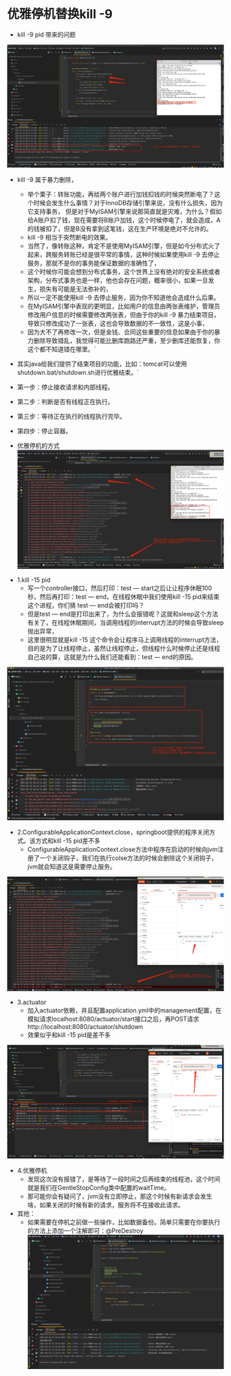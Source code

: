 # 优雅停机替换kill -9
- kill -9 pid 带来的问题

![kill-9](images/kill-9.jpg)
* kill -9 属于暴力删除，
  * 举个栗子：转账功能，再给两个账户进行加钱扣钱的时候突然断电了？这个时候会发生什么事情？对于InnoDB存储引擎来说，没有什么损失，因为它支持事务，
    但是对于MyISAM引擎来说那简直就是灾难，为什么？假如给A账户扣了钱，现在需要将B账户加钱，这个时候停电了，就会造成，A的钱被扣了，但是B没有拿到这笔钱，这在生产环境是绝对不允许的。
  * kill -9 相当于突然断电的效果。
  * 当然了，像转账这种，肯定不是使用MyISAM引擎，但是如今分布式火了起来，跨服务转账已经是很平常的事情，这种时候如果使用kill -9 去停止服务，那就不是你的事务能保证数据的准确性了，
  * 这个时候你可能会想到分布式事务，这个世界上没有绝对的安全系统或者架构，分布式事务也是一样，他也会存在问题，概率很小，如果一旦发生，损失有可能是无法弥补的，
  * 所以一定不能使用kill -9 去停止服务，因为你不知道他会造成什么后果。
  * 在MyISAM引擎中表现的更明显，比如用户的信息由两张表维护，管理员修改用户信息的时候需要修改两张表，但由于你的kill -9 暴力结束项目，导致只修改成功了一张表，这也会导致数据的不一致性，这是小事，
  * 因为大不了再修改一次，但是金钱、合同这些重要的信息如果由于你的暴力删除导致错乱，我觉得可能比删库跑路还严重，至少删库还能恢复，你这个都不知道错在哪里。`

* 其实java给我们提供了结束项目的功能，比如：tomcat可以使用shutdown.bat/shutdown.sh进行优雅结束。`

* 第一步：停止接收请求和内部线程。
* 第二步：判断是否有线程正在执行。
* 第三步：等待正在执行的线程执行完毕。
* 第四步：停止容器。

- 优雅停机的方式
![kill-15](images/kill-15.jpg)
* 1.kill -15 pid
    * 写一个controller接口，然后打印：test — start之后让让程序休眠100秒，然后再打印：test — end，在线程休眠中我们使用kill -15 pid来结束这个进程，你们猜 test — end会被打印吗？
    * 但是test — end是打印出来了，为什么会报错呢？这就和sleep这个方法有关了，在线程休眠期间，当调用线程的interrupt方法的时候会导致sleep抛出异常，
    * 这里很明显就是kill -15 这个命令会让程序马上调用线程的interrupt方法，目的是为了让线程停止，虽然让线程停止，但线程什么时候停止还是线程自己说的算，这就是为什么我们还能看到：test — end的原因。

![springboot提供的接口优雅停机](images/ConfigurableApplicationContext.close.jpg)
* 2.ConfigurableApplicationContext.close，springboot提供的程序关闭方式。该方式和kill -15 pid差不多
    * ConfigurableApplicationContext.close方法中程序在启动的时候向jvm注册了一个关闭钩子，我们在执行colse方法的时候会删除这个关闭钩子，jvm就会知道这是需要停止服务。

![actuator](images/actuator.jpg)
* 3.actuator
    * 加入actuator依赖，并且配置application.yml中的management配置，在模拟请求localhost:8080/actuator/start接口之后，再POST请求http://localhost:8080/actuator/shutdown
    * 效果似乎和kill -15 pid是差不多


![优雅停机](images/优雅停机.jpg)
* 4.优雅停机
  * 发现这次没有报错了，是等待了一段时间之后再结束的线程池，这个时间就是我们在GentleStopConfig类中配置的waitTime。
  * 那可能你会有疑问了，jvm没有立即停止，那这个时候有新请求会发生啥，如果关闭的时候有新的请求，服务将不在接收此请求。
* 其他：
  * 如果需要在停机之前做一些操作，比如数据备份。简单只需要在你要执行的方法上添加一个注解即可：@PreDestroy 
![程序关闭前备份操作](images/程序关闭前备份操作.jpg)





    
